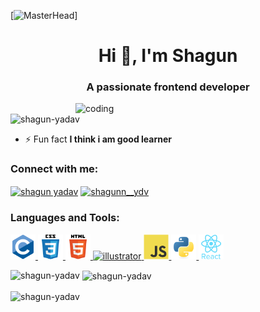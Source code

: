 [![MasterHead](https://mir-s3-cdn-cf.behance.net/project_modules/max_1200/79731568097599.5b50bca477735.jpg)]
<h1 align="center">Hi 👋, I'm Shagun</h1>
<h3 align="center">A passionate frontend developer</h3>
<img align= "right" alt = "coding" width = "400" src = "https://img.freepik.com/premium-vector/girl-coding-with-laptop-illustration_418302-2384.jpg?w=2000">

<p align="left"> <img src="https://komarev.com/ghpvc/?username=shagun-yadav&label=Profile%20views&color=0e75b6&style=flat" alt="shagun-yadav" /> </p>

- ⚡ Fun fact **I think i am good learner**

<h3 align="left">Connect with me:</h3>
<p align="left">
<a href="https://linkedin.com/in/shagun yadav" target="blank"><img align="center" src="https://raw.githubusercontent.com/rahuldkjain/github-profile-readme-generator/master/src/images/icons/Social/linked-in-alt.svg" alt="shagun yadav" height="30" width="40" /></a>
<a href="https://instagram.com/shagunn__ydv" target="blank"><img align="center" src="https://raw.githubusercontent.com/rahuldkjain/github-profile-readme-generator/master/src/images/icons/Social/instagram.svg" alt="shagunn__ydv" height="30" width="40" /></a>
</p>

<h3 align="left">Languages and Tools:</h3>
<p align="left"> <a href="https://www.cprogramming.com/" target="_blank" rel="noreferrer"> <img src="https://raw.githubusercontent.com/devicons/devicon/master/icons/c/c-original.svg" alt="c" width="40" height="40"/> </a> <a href="https://www.w3schools.com/css/" target="_blank" rel="noreferrer"> <img src="https://raw.githubusercontent.com/devicons/devicon/master/icons/css3/css3-original-wordmark.svg" alt="css3" width="40" height="40"/> </a> <a href="https://www.w3.org/html/" target="_blank" rel="noreferrer"> <img src="https://raw.githubusercontent.com/devicons/devicon/master/icons/html5/html5-original-wordmark.svg" alt="html5" width="40" height="40"/> </a> <a href="https://www.adobe.com/in/products/illustrator.html" target="_blank" rel="noreferrer"> <img src="https://www.vectorlogo.zone/logos/adobe_illustrator/adobe_illustrator-icon.svg" alt="illustrator" width="40" height="40"/> </a> <a href="https://developer.mozilla.org/en-US/docs/Web/JavaScript" target="_blank" rel="noreferrer"> <img src="https://raw.githubusercontent.com/devicons/devicon/master/icons/javascript/javascript-original.svg" alt="javascript" width="40" height="40"/> </a> <a href="https://www.python.org" target="_blank" rel="noreferrer"> <img src="https://raw.githubusercontent.com/devicons/devicon/master/icons/python/python-original.svg" alt="python" width="40" height="40"/> </a> <a href="https://reactjs.org/" target="_blank" rel="noreferrer"> <img src="https://raw.githubusercontent.com/devicons/devicon/master/icons/react/react-original-wordmark.svg" alt="react" width="40" height="40"/> </a> </p>

<p><img align="left" src="https://github-readme-stats.vercel.app/api/top-langs?username=shagun-yadav&show_icons=true&locale=en&layout=compact" alt="shagun-yadav" /></p>

<p>&nbsp;<img align="center" src="https://github-readme-stats.vercel.app/api?username=shagun-yadav&show_icons=true&locale=en" alt="shagun-yadav" /></p>

<p><img align="center" src="https://github-readme-streak-stats.herokuapp.com/?user=shagun-yadav&" alt="shagun-yadav" /></p>
